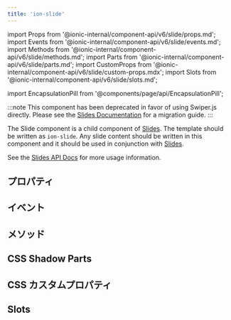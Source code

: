 ```yaml
---
title: 'ion-slide'
---
```


import Props from '@ionic-internal/component-api/v6/slide/props.md';
import Events from '@ionic-internal/component-api/v6/slide/events.md';
import Methods from '@ionic-internal/component-api/v6/slide/methods.md';
import Parts from '@ionic-internal/component-api/v6/slide/parts.md';
import CustomProps from '@ionic-internal/component-api/v6/slide/custom-props.mdx';
import Slots from '@ionic-internal/component-api/v6/slide/slots.md';

<head>
  <title>ion-slide | Slide API Component for Ionic Framework Apps</title>
  <meta
    name="description"
    content="Slide is a child API component of Slides—written as ion-slide. Any slide content should be written in this component and used in conjunction with Slides."
  />
</head>

import EncapsulationPill from '@components/page/api/EncapsulationPill';

:::note
This component has been deprecated in favor of using Swiper.js directly. Please see the [Slides Documentation](./slides#migration) for a migration guide.
:::

The Slide component is a child component of [Slides](./slides). The template
should be written as `ion-slide`. Any slide content should be written
in this component and it should be used in conjunction with [Slides](./slides).

See the [Slides API Docs](./slides) for more usage information.

## プロパティ

<Props />

## イベント

<Events />

## メソッド

<Methods />

## CSS Shadow Parts

<Parts />

## CSS カスタムプロパティ

<CustomProps />

## Slots

<Slots />
